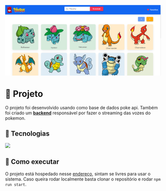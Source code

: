 <img src="/src/img/tela.png" alt="PokeDex">

# 📖 Projeto  

O projeto foi desenvolvido usando como base de dados poke api. Também foi criado um **[backend](https://github.com/zagamendes/backend-pokedex)** responsável por fazer o streaming das vozes do pokemon.
  

## 🧪 Tecnologias  
  

 [![](https://skillicons.dev/icons?i=html,css,bootstrap,react,typescript,nodejs,firebase)](https://skillicons.dev)  
  

## 🚀 Como executar  
  

O projeto está hospedado nesse [endereço](https://pokedex-8bb62.web.app/), sintam se livres para usar o sistema.  Caso queira rodar localmente basta clonar o repositório e rodar `npm run start`.
